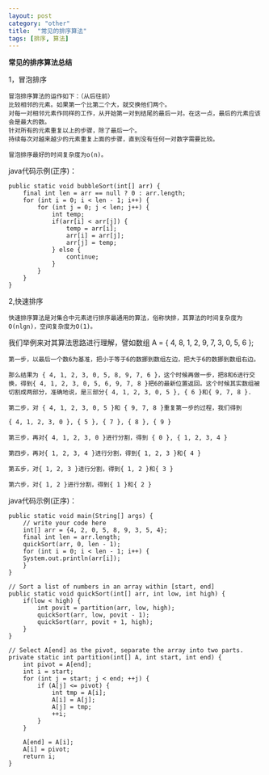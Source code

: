 ```yaml
---
layout: post
category: "other"
title:  "常见的排序算法"
tags: [排序, 算法]
---
```

**常见的排序算法总结**

1，冒泡排序

	冒泡排序算法的运作如下：（从后往前）
	比较相邻的元素。如果第一个比第二个大，就交换他们两个。
	对每一对相邻元素作同样的工作，从开始第一对到结尾的最后一对。在这一点，最后的元素应该会是最大的数。
	针对所有的元素重复以上的步骤，除了最后一个。
	持续每次对越来越少的元素重复上面的步骤，直到没有任何一对数字需要比较。
	
	冒泡排序最好的时间复杂度为o(n)。
	
java代码示例(正序)：

	public static void bubbleSort(int[] arr) {
        final int len = arr == null ? 0 : arr.length;
        for (int i = 0; i < len - 1; i++) {
            for (int j = 0; j < len; j++) {
                int temp;
                if(arr[i] < arr[j]) {
                    temp = arr[i];
                    arr[i] = arr[j];
                    arr[j] = temp;
                } else {
                    continue;
                }
            }
        }
    }
    
2,快速排序

	快速排序算法是对集合中元素进行排序最通用的算法，俗称快排，其算法的时间复杂度为O(nlgn)，空间复杂度为O(1)。

我们举例来对其算法思路进行理解，譬如数组 A = { 4, 8, 1, 2, 9, 7, 3, 0, 5, 6 };

	第一步，以最后一个数6为基准，把小于等于6的数挪到数组左边，把大于6的数挪到数组右边。
	
	那么结果为 { 4, 1, 2, 3, 0, 5, 8, 9, 7, 6 }，这个时候再做一步，把8和6进行交换，得到{ 4, 1, 2, 3, 0, 5, 6, 9, 7, 8 }把6的最新位置返回。这个时候其实数组被切割成两部分，准确地说，是三部分{ 4, 1, 2, 3, 0, 5 }, { 6 }和{ 9, 7, 8 }.
	
	第二步，对 { 4, 1, 2, 3, 0, 5 }和 { 9, 7, 8 }重复第一步的过程，我们得到
	
	{ 4, 1, 2, 3, 0 }, { 5 }, { 7 }, { 8 }, { 9 }
	
	第三步，再对{ 4, 1, 2, 3, 0 }进行分割，得到 { 0 }, { 1, 2, 3, 4 }
	
	第四步，再对{ 1, 2, 3, 4 }进行分割，得到{ 1, 2, 3 }和{ 4 }
	
	第五步，对{ 1, 2, 3 }进行分割，得到{ 1, 2 }和{ 3 }
	
	第六步，对{ 1, 2 }进行分割，得到{ 1 }和{ 2 }
	
java代码示例(正序)：

	public static void main(String[] args) {
		// write your code here
		int[] arr = {4, 2, 0, 5, 8, 9, 3, 5, 4};
		final int len = arr.length;
		quickSort(arr, 0, len - 1);
		for (int i = 0; i < len - 1; i++) {
		System.out.println(arr[i]);
		}
	}

	// Sort a list of numbers in an array within [start, end]
    public static void quickSort(int[] arr, int low, int high) {
        if(low < high) {
            int povit = partition(arr, low, high);
            quickSort(arr, low, povit - 1);
            quickSort(arr, povit + 1, high);
        }
    }

    // Select A[end] as the pivot, separate the array into two parts.
    private static int partition(int[] A, int start, int end) {
        int pivot = A[end];
        int i = start;
        for (int j = start; j < end; ++j) {
            if (A[j] <= pivot) {
                int tmp = A[i];
                A[i] = A[j];
                A[j] = tmp;
                ++i;
            }
        }

        A[end] = A[i];
        A[i] = pivot;
        return i;
    }
		


	
